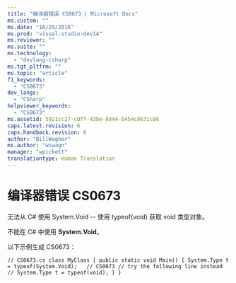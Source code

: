 ```yaml
---
title: "编译器错误 CS0673 | Microsoft Docs"
ms.custom: ""
ms.date: "10/29/2016"
ms.prod: "visual-studio-dev14"
ms.reviewer: ""
ms.suite: ""
ms.technology: 
  - "devlang-csharp"
ms.tgt_pltfrm: ""
ms.topic: "article"
f1_keywords: 
  - "CS0673"
dev_langs: 
  - "CSharp"
helpviewer_keywords: 
  - "CS0673"
ms.assetid: 5921cc27-c0ff-43be-8044-b454c8631c86
caps.latest.revision: 6
caps.handback.revision: 6
author: "BillWagner"
ms.author: "wiwagn"
manager: "wpickett"
translationtype: Human Translation
---
```

# 编译器错误 CS0673
无法从 C\# 使用 System.Void \-\- 使用 typeof\(void\) 获取 void 类型对象。  
  
 不能在 C\# 中使用 **System.Void**。  
  
 以下示例生成 CS0673：  
  
```  
// CS0673.cs class MyClass { public static void Main() { System.Type t = typeof(System.Void);   // CS0673 // try the following line instead // System.Type t = typeof(void); } }  
```